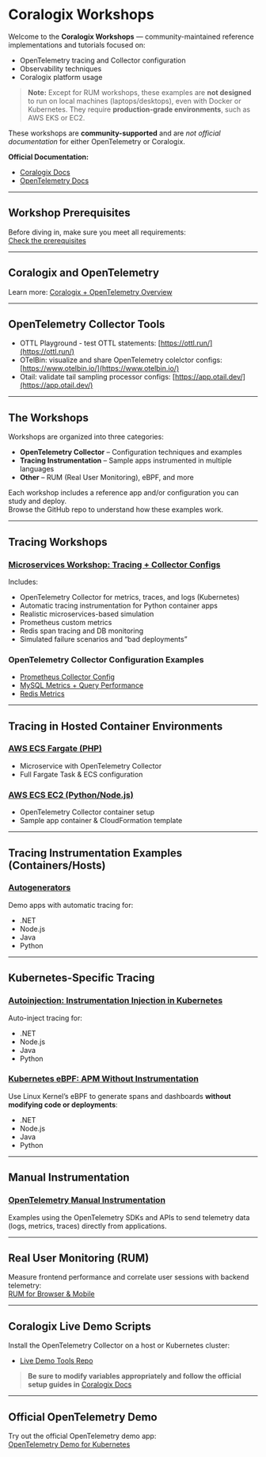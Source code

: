 # Coralogix Workshops

Welcome to the **Coralogix Workshops** — community-maintained reference implementations and tutorials focused on:

- OpenTelemetry tracing and Collector configuration
- Observability techniques
- Coralogix platform usage

> **Note:** Except for RUM workshops, these examples are **not designed** to run on local machines (laptops/desktops), even with Docker or Kubernetes. They require **production-grade environments**, such as AWS EKS or EC2.

These workshops are **community-supported** and are *not official documentation* for either OpenTelemetry or Coralogix.

**Official Documentation:**

- [Coralogix Docs](https://coralogix.com/docs/)
- [OpenTelemetry Docs](https://opentelemetry.io/)

---

## Workshop Prerequisites

Before diving in, make sure you meet all requirements:  
[Check the prerequisites](prereqs.md)

---

## Coralogix and OpenTelemetry

Learn more: [Coralogix + OpenTelemetry Overview](https://coralogix.com/docs/opentelemetry/getting-started/)

---

## OpenTelemetry Collector Tools  

- OTTL Playground - test OTTL statements: [https://ottl.run/](https://ottl.run/)  
- OTelBin: visualize and share OpenTelemetry colelctor configs: [https://www.otelbin.io/](https://www.otelbin.io/)  
- Otail: validate tail sampling processor configs: [https://app.otail.dev/](https://app.otail.dev/)  

---

## The Workshops

Workshops are organized into three categories:

- **OpenTelemetry Collector** – Configuration techniques and examples
- **Tracing Instrumentation** – Sample apps instrumented in multiple languages
- **Other** – RUM (Real User Monitoring), eBPF, and more

Each workshop includes a reference app and/or configuration you can study and deploy.  
Browse the GitHub repo to understand how these examples work.

---

## Tracing Workshops

### [Microservices Workshop: Tracing + Collector Configs](otel/microservices/index.md)

Includes:

- OpenTelemetry Collector for metrics, traces, and logs (Kubernetes)
- Automatic tracing instrumentation for Python container apps
- Realistic microservices-based simulation
- Prometheus custom metrics
- Redis span tracing and DB monitoring
- Simulated failure scenarios and “bad deployments”

### OpenTelemetry Collector Configuration Examples

- [Prometheus Collector Config](otel/prometheus/index.md)
- [MySQL Metrics + Query Performance](otel/mysql/index.md)
- [Redis Metrics](otel/redis/index.md)

---

## Tracing in Hosted Container Environments

### [AWS ECS Fargate (PHP)](otel/ecs-fargate/index.md)

- Microservice with OpenTelemetry Collector
- Full Fargate Task & ECS configuration

### [AWS ECS EC2 (Python/Node.js)](otel/ecs-ec2/index.md)

- OpenTelemetry Collector container setup
- Sample app container & CloudFormation template

---

## Tracing Instrumentation Examples (Containers/Hosts)

### [Autogenerators](otel/autogenerators/index.md)

Demo apps with automatic tracing for:

- .NET
- Node.js
- Java
- Python

---

## Kubernetes-Specific Tracing

### [Autoinjection: Instrumentation Injection in Kubernetes](otel/autoinjection/index.md)

Auto-inject tracing for:

- .NET
- Node.js
- Java
- Python

### [Kubernetes eBPF: APM Without Instrumentation](otel/ebpf/index.md)

Use Linux Kernel’s eBPF to generate spans and dashboards **without modifying code or deployments**:

- .NET
- Node.js
- Java
- Python

---

## Manual Instrumentation

### [OpenTelemetry Manual Instrumentation](otel/manual-instrumentation/index.md)

Examples using the OpenTelemetry SDKs and APIs to send telemetry data (logs, metrics, traces) directly from applications.

---

## Real User Monitoring (RUM)

Measure frontend performance and correlate user sessions with backend telemetry:  
[RUM for Browser & Mobile](rum/index.md)

---

## Coralogix Live Demo Scripts

Install the OpenTelemetry Collector on a host or Kubernetes cluster:

- [Live Demo Tools Repo](https://github.com/coralogix/workshops/tree/master/livedemotools)

> **Be sure to modify variables appropriately and follow the official setup guides in** [Coralogix Docs](https://coralogix.com/docs/)

---

## Official OpenTelemetry Demo

Try out the official OpenTelemetry demo app:  
[OpenTelemetry Demo for Kubernetes](otel/opentelemetrydemo/index.md)
